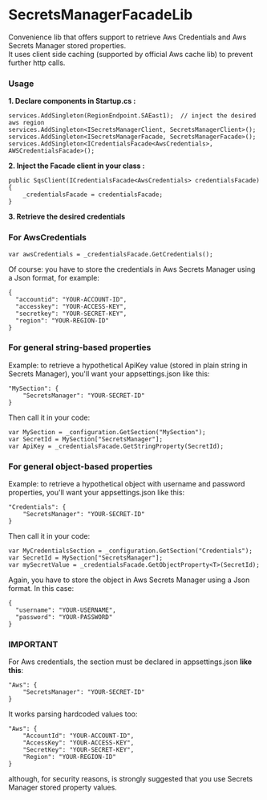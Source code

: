 # SecretsManagerFacadeLib
Convenience lib that offers support to retrieve Aws Credentials and Aws Secrets Manager stored properties.  
It uses client side caching (supported by official Aws cache lib) to prevent further http calls.

### Usage ###

**1. Declare components in Startup.cs :**

```
services.AddSingleton(RegionEndpoint.SAEast1);  // inject the desired aws region
services.AddSingleton<ISecretsManagerClient, SecretsManagerClient>();  
services.AddSingleton<ISecretsManagerFacade, SecretsManagerFacade>();
services.AddSingleton<ICredentialsFacade<AwsCredentials>, AWSCredentialsFacade>();
```

**2. Inject the Facade client in your class :**

```
public SqsClient(ICredentialsFacade<AwsCredentials> credentialsFacade)
{
    _credentialsFacade = credentialsFacade;
}
```

**3. Retrieve the desired credentials**

### For AwsCredentials ###
```
var awsCredentials = _credentialsFacade.GetCredentials();
```

Of course: you have to store the credentials in Aws Secrets Manager using a Json format, for example:  

```
{
  "accountid": "YOUR-ACCOUNT-ID",
  "accesskey": "YOUR-ACCESS-KEY",
  "secretkey": "YOUR-SECRET-KEY",
  "region": "YOUR-REGION-ID"
}
```

### For general string-based properties ###

Example: to retrieve a hypothetical ApiKey value (stored in plain string in Secrets Manager), you'll want your appsettings.json like this:

```
"MySection": {
    "SecretsManager": "YOUR-SECRET-ID"
}
```

Then call it in your code:

```
var MySection = _configuration.GetSection("MySection");
var SecretId = MySection["SecretsManager"];
var ApiKey = _credentialsFacade.GetStringProperty(SecretId);
```

### For general object-based properties ###

Example: to retrieve a hypothetical object with username and password properties, you'll want your appsettings.json like this:

```
"Credentials": {
    "SecretsManager": "YOUR-SECRET-ID"
}
```

Then call it in your code:
```
var MyCredentialsSection = _configuration.GetSection("Credentials");
var SecretId = MySection["SecretsManager"];
var mySecretValue = _credentialsFacade.GetObjectProperty<T>(SecretId);
```

Again, you have to store the object in Aws Secrets Manager using a Json format. In this case:

```
{
  "username": "YOUR-USERNAME",
  "password": "YOUR-PASSWORD"
}
```


### IMPORTANT ###

For Aws credentials, the section must be declared in appsettings.json **like this**:

```
"Aws": {
    "SecretsManager": "YOUR-SECRET-ID"
}
```

It works parsing hardcoded values too:

```
"Aws": {
    "AccountId": "YOUR-ACCOUNT-ID",
    "AccessKey": "YOUR-ACCESS-KEY",
    "SecretKey": "YOUR-SECRET-KEY",
    "Region": "YOUR-REGION-ID"
}
```
although, for security reasons, is strongly suggested that you use Secrets Manager stored property values.
